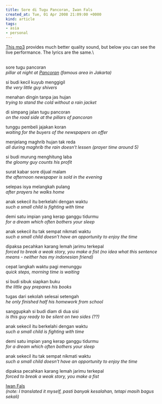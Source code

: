 ```yaml
---
title: Sore di Tugu Pancoran, Iwan Fals
created_at: Tue, 01 Apr 2008 21:09:00 +0000
kind: article
tags:
- asia
- personal
---
```


[This mp3](http://www.filestube.com/f5b70bd6cbc006a303ea/go.html)
provides much better quality sound, but below you can see the live
performance. The lyrics are the same.\

\
 sore tugu pancoran\
 *pillar at night at [Pancoran](http://en.wikipedia.org/wiki/Pancoran)
(famous area in Jakarta)*

si budi kecil kuyub menggigil\
 *the very little guy shivers*

menahan dingin tanpa jas hujan\
 *trying to stand the cold without a rain jacket*

di simpang jalan tugu pancoran\
 *on the road side at the pillars of pancoran*

tunggu pembeli jajakan koran\
 *waiting for the buyers of the newspapers on offer*

menjelang maghrib hujan tak reda\
 *all during maghrib the rain doesn’t lessen (prayer time around 5)*

si budi murung menghitung laba\
 *the gloomy guy counts his profit*

surat kabar sore dijual malam\
 *the afternoon newspaper is sold in the evening*

selepas isya melangkah pulang\
 *after prayers he walks home*

anak sekecil itu berkelahi dengan waktu\
 *such a small child is fighting with time*

demi satu impian yang kerap ganggu tidurmu\
 *for a dream which often bothers your sleep*

anak sekecil itu tak sempat nikmati waktu\
 *such a small child doesn’t have an opportunity to enjoy the time*

dipaksa pecahkan karang lemah jarimu terkepal\
 *forced to break a weak story, you make a fist (no idea what this
sentence means - neither has my indonesian friend)*

cepat langkah waktu pagi menunggu\
 *quick steps, morning time is waiting*

si budi sibuk siapkan buku\
 *the little guy prepares his books*

tugas dari sekolah selesai setengah\
 *he only finished half his homework from school*

sanggupkah si budi diam di dua sisi\
 *is this guy ready to be silent on two sides (??)*

anak sekecil itu berkelahi dengan waktu\
 *such a small child is fighting with time*

demi satu impian yang kerap ganggu tidurmu\
 *for a dream which often bothers your sleep*

anak sekecil itu tak sempat nikmati waktu\
 *such a small child doesn’t have an opportunity to enjoy the time*

dipaksa pecahkan karang lemah jarimu terkepal\
 *forced to break a weak story, you make a fist*

[Iwan Fals](http://en.wikipedia.org/wiki/Iwan%20Fals)\
 *(note: I translated it myself, pasti banyak kesalahan, tetapi masih
bagus sekali)*
